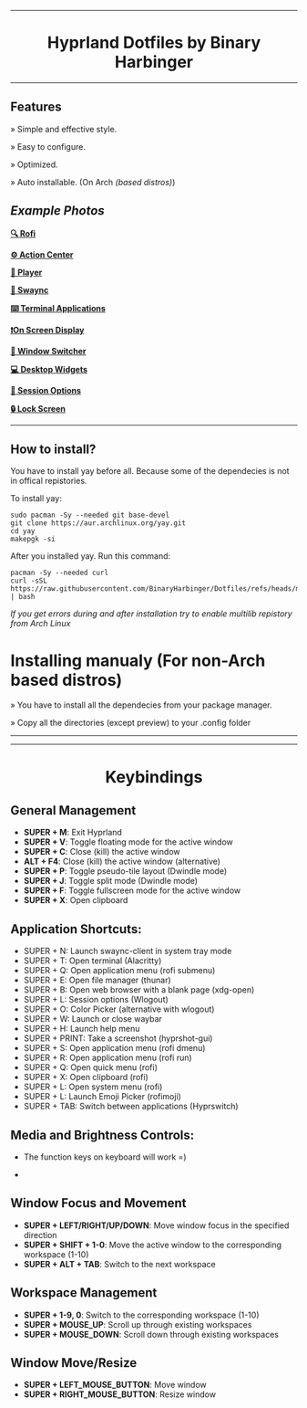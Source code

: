 
----------------------------------------------------------------------------------------

<h1 align="center">Hyprland Dotfiles by Binary Harbinger</h1>

----------------------------------------------------------------------------------------

## Features

» Simple and effective style.

» Easy to configure.

» Optimized.

» Auto installable. (On Arch *(based distros)*)

## *Example Photos*

[**🔍 Rofi**](https://raw.githubusercontent.com/BinaryHarbinger/Dotfiles/main/preview/rofi.png)

[**⚙️ Action Center**](https://raw.githubusercontent.com/BinaryHarbinger/Dotfiles/main/preview/center.png)

[**🎵 Player**](https://raw.githubusercontent.com/BinaryHarbinger/Dotfiles/main/preview/player.png)

[**🔔 Swaync**](https://raw.githubusercontent.com/BinaryHarbinger/Dotfiles/main/preview/swaync.png)

[**⌨️ Terminal Applications**](https://raw.githubusercontent.com/BinaryHarbinger/Dotfiles/main/preview/terminal.png)

[**❗On Screen Display**](https://raw.githubusercontent.com/BinaryHarbinger/Dotfiles/main/preview/osd.png)

[**🔄 Window Switcher**](https://raw.githubusercontent.com/BinaryHarbinger/Dotfiles/main/preview/switcher.png)

[**💻 Desktop Widgets**](https://raw.githubusercontent.com/BinaryHarbinger/Dotfiles/main/preview/desktop.png)

[**🚪 Session Options**](https://raw.githubusercontent.com/BinaryHarbinger/Dotfiles/main/preview/wlogout.png)

[**🔒 Lock Screen**](https://raw.githubusercontent.com/BinaryHarbinger/Dotfiles/main/preview/hyprlock.png)

----------------------------------------------------------------------------------------

## How to install?

You have to install yay before all. Because some of the dependecies is not in offical repistories.

To install yay: 
```
sudo pacman -Sy --needed git base-devel
git clone https://aur.archlinux.org/yay.git
cd yay
makepgk -si
```

After you installed yay. Run this command:
```
pacman -Sy --needed curl
curl -sSL https://raw.githubusercontent.com/BinaryHarbinger/Dotfiles/refs/heads/main/install.sh | bash

```
_If you get errors during and after installation try to enable multilib repistory from Arch Linux_

# Installing manualy (For non-Arch based distros)

» You have to install all the dependecies from your package manager.

» Copy all the directories (except preview) to your .config folder

***


----------------------------------------------------------------------------------------

<h1 align="center">Keybindings</h1>

## General Management
- **SUPER + M**: Exit Hyprland
- **SUPER + V**: Toggle floating mode for the active window
- **SUPER + C**: Close (kill) the active window
- **ALT + F4**: Close (kill) the active window (alternative)
- **SUPER + P**: Toggle pseudo-tile layout (Dwindle mode)
- **SUPER + J**: Toggle split mode (Dwindle mode)
- **SUPER + F**: Toggle fullscreen mode for the active window
- **SUPER + X**: Open clipboard

## Application Shortcuts:
- SUPER + N: Launch swaync-client in system tray mode
- SUPER + T: Open terminal (Alacritty)
- SUPER + Q: Open application menu (rofi submenu)
- SUPER + E: Open file manager (thunar)
- SUPER + B: Open web browser with a blank page (xdg-open)
- SUPER + L: Session options (Wlogout)
- SUPER + O: Color Picker (alternative with wlogout)
- SUPER + W: Launch or close waybar
- SUPER + H: Launch help menu
- SUPER + PRINT: Take a screenshot (hyprshot-gui)
- SUPER + S: Open application menu (rofi dmenu)
- SUPER + R: Open application menu (rofi run)
- SUPER + Q: Open quick menu (rofi)
- SUPER + X: Open clipboard (rofi)
- SUPER + L: Open system menu (rofi)
- SUPER + L: Launch Emoji Picker (rofimoji)
- SUPER + TAB: Switch between applications (Hyprswitch)

## Media and Brightness Controls:
- The function keys on keyboard will work =)

- 
## Window Focus and Movement
- **SUPER + LEFT/RIGHT/UP/DOWN**: Move window focus in the specified direction
- **SUPER + SHIFT + 1-0**: Move the active window to the corresponding workspace (1-10)
- **SUPER + ALT + TAB**: Switch to the next workspace

## Workspace Management
- **SUPER + 1-9, 0**: Switch to the corresponding workspace (1-10)
- **SUPER + MOUSE_UP**: Scroll up through existing workspaces
- **SUPER + MOUSE_DOWN**: Scroll down through existing workspaces

## Window Move/Resize
- **SUPER + LEFT_MOUSE_BUTTON**: Move window
- **SUPER + RIGHT_MOUSE_BUTTON**: Resize window

